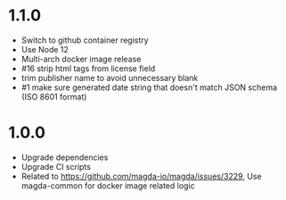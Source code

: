 # 1.1.0

-   Switch to github container registry
-   Use Node 12
-   Multi-arch docker image release
-   #16 strip html tags from license field
-   trim publisher name to avoid unnecessary blank
-   #1 make sure generated date string that doesn't match JSON schema (ISO 8601 format)

# 1.0.0

-   Upgrade dependencies
-   Upgrade CI scripts
-   Related to https://github.com/magda-io/magda/issues/3229, Use magda-common for docker image related logic
